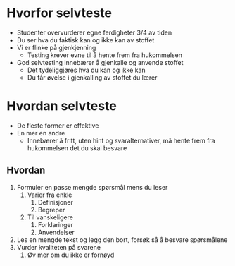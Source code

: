 # Hvorfor selvteste
- Studenter overvurderer egne ferdigheter 3/4 av tiden
- Du ser hva du faktisk kan og ikke kan av stoffet
- Vi er flinke på gjenkjenning
	- Testing krever evne til å hente frem fra hukommelsen
- God selvtesting innebærer å gjenkalle og anvende stoffet
	- Det tydeliggjøres hva du kan og ikke kan
	- Du får øvelse i gjenkalling av stoffet du lærer
# Hvordan selvteste
- De fleste former er effektive
- En mer en andre
	- Innebærer å fritt, uten hint og svaralternativer, må hente frem fra hukommelsen det du skal besvare
## Hvordan
1. Formuler en passe mengde spørsmål mens du leser
	1. Varier fra enkle
		1. Definisjoner
		2. Begreper
	2. Til vanskeligere
		1. Forklaringer
		2. Anvendelser
2. Les en mengde tekst og legg den bort, forsøk så å besvare spørsmålene
3. Vurder kvaliteten på svarene
	1. Øv mer om du ikke er fornøyd

